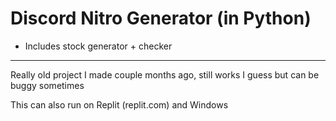 # Discord Nitro Generator (in Python)

+ Includes stock generator + checker

-------------
Really old project I made couple months ago, still works I guess but can be buggy sometimes

This can also run on Replit (replit.com) and Windows


